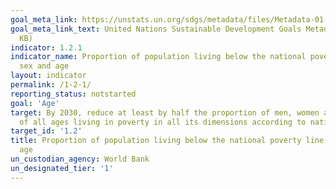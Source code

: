 ```yaml
---
goal_meta_link: https://unstats.un.org/sdgs/metadata/files/Metadata-01-02-01.pdf
goal_meta_link_text: United Nations Sustainable Development Goals Metadata (PDF 99
  KB)
indicator: 1.2.1
indicator_name: Proportion of population living below the national poverty line, by
  sex and age
layout: indicator
permalink: /1-2-1/
reporting_status: notstarted
goal: 'Age'
target: By 2030, reduce at least by half the proportion of men, women and children
  of all ages living in poverty in all its dimensions according to national definitions
target_id: '1.2'
title: Proportion of population living below the national poverty line, by sex and
  age
un_custodian_agency: World Bank
un_designated_tier: '1'
---
```

